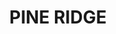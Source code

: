 ---
lastmod: '2025-04-06T06:05:20+00:00'
latitude: -31.66545698
layout: suburb
longitude: 150.1491418
postcode: '2343'
state: NSW
title: PINE RIDGE
url: /nsw/pine-ridge/
---